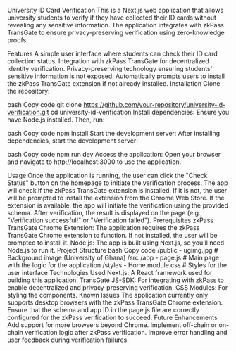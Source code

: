 University ID Card Verification
This is a Next.js web application that allows university students to verify if they have collected their ID cards without revealing any sensitive information. The application integrates with zkPass TransGate to ensure privacy-preserving verification using zero-knowledge proofs.

Features
A simple user interface where students can check their ID card collection status.
Integration with zkPass TransGate for decentralized identity verification.
Privacy-preserving technology ensuring students' sensitive information is not exposed.
Automatically prompts users to install the zkPass TransGate extension if not already installed.
Installation
Clone the repository:

bash
Copy code
git clone https://github.com/your-repository/university-id-verification.git
cd university-id-verification
Install dependencies: Ensure you have Node.js installed. Then, run:

bash
Copy code
npm install
Start the development server: After installing dependencies, start the development server:

bash
Copy code
npm run dev
Access the application: Open your browser and navigate to http://localhost:3000 to use the application.

Usage
Once the application is running, the user can click the "Check Status" button on the homepage to initiate the verification process.
The app will check if the zkPass TransGate extension is installed. If it is not, the user will be prompted to install the extension from the Chrome Web Store.
If the extension is available, the app will initiate the verification using the provided schema.
After verification, the result is displayed on the page (e.g., "Verification successful!" or "Verification failed").
Prerequisites
zkPass TransGate Chrome Extension: The application requires the zkPass TransGate Chrome extension to function. If not installed, the user will be prompted to install it.
Node.js: The app is built using Next.js, so you’ll need Node.js to run it.
Project Structure
bash
Copy code
/public
    - ugimg.jpg        # Background image (University of Ghana)
/src
    /app
        - page.js      # Main page with the logic for the application
/styles
    - Home.module.css  # Styles for the user interface
Technologies Used
Next.js: A React framework used for building this application.
TransGate JS-SDK: For integrating with zkPass to enable decentralized and privacy-preserving verification.
CSS Modules: For styling the components.
Known Issues
The application currently only supports desktop browsers with the zkPass TransGate Chrome extension.
Ensure that the schema and app ID in the page.js file are correctly configured for the zkPass verification to succeed.
Future Enhancements
Add support for more browsers beyond Chrome.
Implement off-chain or on-chain verification logic after zkPass verification.
Improve error handling and user feedback during verification failures.
